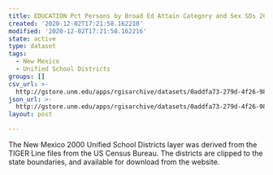 ```yaml
---
title: EDUCATION Pct Persons by Broad Ed Attain Category and Sex SDs 2000
created: '2020-12-02T17:21:58.162210'
modified: '2020-12-02T17:21:58.162216'
state: active
type: dataset
tags:
  - New Mexico
  - Unified School Districts
groups: []
csv_url: >-
  http://gstore.unm.edu/apps/rgisarchive/datasets/0addfa73-279d-4f26-982f-1c5b7cb10241/ksd254data949678019_schd_view.derived.csv
json_url: >-
  http://gstore.unm.edu/apps/rgisarchive/datasets/0addfa73-279d-4f26-982f-1c5b7cb10241/ksd254data949678019_schd_view.derived.json
layout: post

---
```

The New Mexico 2000 Unified School Districts layer was derived from  the TIGER Line files from the US Census Bureau. The districts are clipped to the state boundaries, and available for download from the website.
